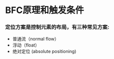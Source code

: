 # BFC原理和触发条件
### 定位方案是控制元素的布局，有三种常见方案: 
+ 普通流（normal flow）
+ 浮动（float）
+ 绝对定位 (absolute positioning)
